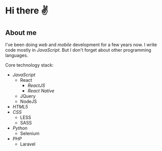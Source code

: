 # Hi there ✌️

## About me

I've been doing *web* and *mobile* development for a few years now. I write code mostly in *JavaScript*. But I don't forget about other programming languages.

Core technology stack:

* *JavaScript*
    + React
        - _ReactJS_
        - _React Native_
    + JQuery
    + NodeJS
* *HTML5*
* *CSS*
    + LESS
    + SASS
* *Python*
    + Selenium
* *PHP*
    + Laravel

<!--
**zloishavrin/zloishavrin** is a ✨ _special_ ✨ repository because its `README.md` (this file) appears on your GitHub profile.

Here are some ideas to get you started:

- 🔭 I’m currently working on ...
- 🌱 I’m currently learning ...
- 👯 I’m looking to collaborate on ...
- 🤔 I’m looking for help with ...
- 💬 Ask me about ...
- 📫 How to reach me: ...
- 😄 Pronouns: ...
- ⚡ Fun fact: ...
-->
